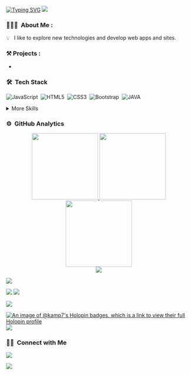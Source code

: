 
<a href="https://git.io/typing-svg"><img src="https://readme-typing-svg.demolab.com?font=Fira+Code&weight=500&size=40&duration=2000&pause=300&color=48070F&background=FFDB26&center=true&vCenter=true&multiline=true&random=false&width=700&height=140&lines=Hello+People;I+am+Kamleshwar+Pandey" alt="Typing SVG" /></a>
<img  src="borderseperator.gif">




### 👨🏻‍💻 &nbsp;About Me :

💡 &nbsp; I like to explore new technologies and develop web apps and sites.




### ⚒️ Projects :
* []()


### 🛠 &nbsp;Tech Stack

![JavaScript](https://img.shields.io/badge/javascript-%23323330.svg?style=flat&logo=javascript&logoColor=%23F7DF1E)&nbsp;
![HTML5](https://img.shields.io/badge/html5-%23E34F26.svg?style=flat&logo=html5&logoColor=white)&nbsp;
![CSS3](https://img.shields.io/badge/css3-%231572B6.svg?style=flat&logo=css3&logoColor=white)&nbsp;
![Bootstrap](https://img.shields.io/badge/Bootstrap-hotpink.svg?style=flat&logo=Bootstrap&logoColor=white)&nbsp;
![JAVA](https://img.shields.io/badge/java-%23000000.svg?style=flat&logo=java&logoColor=white)&nbsp;



<details>
<summary>More Skills</summary>


![Figma](https://img.shields.io/badge/figma-%23F24E1E.svg?style=flat&logo=figma&logoColor=white)&nbsp;
![Visual Studio Code](https://img.shields.io/badge/Visual%20Studio%20Code-0078d7.svg?style=flat&logo=visual-studio-code&logoColor=white)&nbsp;
![Git](https://img.shields.io/badge/git-%23F05033.svg?style=flat&logo=git&logoColor=white)&nbsp;
![GitHub](https://img.shields.io/badge/github-%23121011.svg?style=flat&logo=github&logoColor=white)

</details>


### ⚙️ &nbsp;GitHub Analytics

<div align="center">
<a href="https://github.com/Kamp7">
  <img height="180em" src="https://github-readme-stats-eight-theta.vercel.app/api?username=Kamp7&show_icons=true&theme=tokyonight&include_all_commits=true&count_private=true&hide_border=true"/>
  <img height="180em" src="https://github-readme-stats-eight-theta.vercel.app/api/top-langs/?username=Kamp7&hide_border=true&cache_seconds=1800&layout=compact&langs_count=8&theme=tokyonight"/> 
  <br/>
  <img height="180em" src="https://github-readme-streak-stats.herokuapp.com/?user=Kamp7&theme=buefy-dark&hide_border=true&background=1a1b27"/>
  <br/>
  <img src="https://github-profile-trophy.vercel.app/?username=Kamp7&margin-w=10&no-frame=true&row=1&theme=darkhub"/>
  </a>
</div>

![](http://github-profile-summary-cards.vercel.app/api/cards/profile-details?username=Kamp7&theme=chartreuse_dark)

![](http://github-profile-summary-cards.vercel.app/api/cards/repos-per-language?username=Kamp7&theme=chartreuse_dark)
![](http://github-profile-summary-cards.vercel.app/api/cards/most-commit-language?username=Kamp7&theme=chartreuse_dark)

![](http://github-profile-summary-cards.vercel.app/api/cards/stats?username=Kamp7&theme=chartreuse_dark)

[![An image of @kamp7's Holopin badges, which is a link to view their full Holopin profile](https://holopin.me/kamp7)](https://holopin.io/@kamp7)
![](http://github-profile-summary-cards.vercel.app/api/cards/productive-time?username=Kamp7&theme=chartreuse_dark&utcOffset=8)
### 🤝🏻 &nbsp;Connect with Me

<p align="">
<a href="https://www.linkedin.com//"><img src="https://img.shields.io/badge/-harshit1142?style=flat&logo=linkedin&logoColor=white"/></a>
</p>


<img src="https://raw.githubusercontent.com/BrunnerLivio/brunnerlivio/master/images/marquee.svg" />


